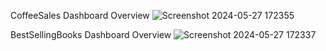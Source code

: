 CoffeeSales Dashboard Overview 
![Screenshot 2024-05-27 172355](https://github.com/mariiamayy/Excel_Projects/assets/157510408/019b6b7c-39e6-407d-ab3a-6aed546e7e8a)


BestSellingBooks Dashboard Overview 
![Screenshot 2024-05-27 172337](https://github.com/mariiamayy/Excel_Projects/assets/157510408/8904ec6f-5f2e-4712-9ccf-e6604693db6c)
